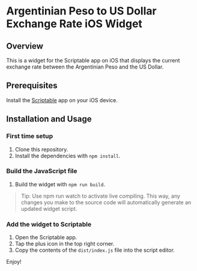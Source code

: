 # Argentinian Peso to US Dollar Exchange Rate iOS Widget

## Overview

This is a widget for the Scriptable app on iOS that displays the current exchange rate between the Argentinian Peso and the US Dollar.

## Prerequisites

Install the [Scriptable](https://scriptable.app/) app on your iOS device.

## Installation and Usage

### First time setup

1. Clone this repository.
2. Install the dependencies with `npm install`.

### Build the JavaScript file

1. Build the widget with `npm run build`.

> Tip: Use npm run watch to activate live compiling. This way, any changes you make to the source code will automatically generate an updated widget script.

### Add the widget to Scriptable

1. Open the Scriptable app.
2. Tap the plus icon in the top right corner.
3. Copy the contents of the `dist/index.js` file into the script editor.

Enjoy!
